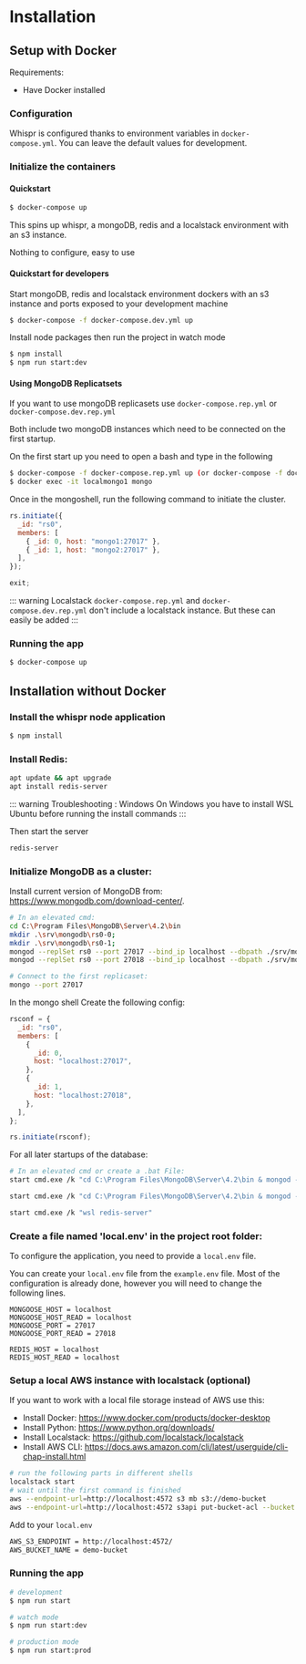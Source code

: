 # Installation

## Setup with Docker

Requirements:

- Have Docker installed

### Configuration

Whispr is configured thanks to environment variables in `docker-compose.yml`.
You can leave the default values for development.

### Initialize the containers

#### Quickstart

```bash
$ docker-compose up
```

This spins up whispr, a mongoDB, redis and a localstack environment with an s3 instance.

Nothing to configure, easy to use

#### Quickstart for developers

Start mongoDB, redis and localstack environment dockers with an s3 instance and ports exposed to your development machine
```bash
$ docker-compose -f docker-compose.dev.yml up
```

Install node packages then run the project in watch mode
```bash
$ npm install
$ npm run start:dev
```

#### Using MongoDB Replicatsets

If you want to use mongoDB replicasets use `docker-compose.rep.yml` or `docker-compose.dev.rep.yml`

Both include two mongoDB instances which need to be connected on the first startup.

On the first start up you need to open a bash and type in the following

```bash
$ docker-compose -f docker-compose.rep.yml up (or docker-compose -f docker-compose.dev.rep.yml up)
$ docker exec -it localmongo1 mongo
```

Once in the mongoshell, run the following command to initiate the cluster.

```javascript
rs.initiate({
  _id: "rs0",
  members: [
    { _id: 0, host: "mongo1:27017" },
    { _id: 1, host: "mongo2:27017" },
  ],
});

exit;
```

::: warning Localstack
`docker-compose.rep.yml` and `docker-compose.dev.rep.yml` don't include a localstack instance. But these can easily be added
:::

### Running the app

```bash
$ docker-compose up
```

## Installation without Docker

### Install the whispr node application

```bash
$ npm install
```

### Install Redis:

```bash
apt update && apt upgrade
apt install redis-server
```

::: warning Troubleshooting : Windows
On Windows you have to install WSL Ubuntu before running the install commands
:::

Then start the server

```bash
redis-server
```

### Initialize MongoDB as a cluster:

Install current version of MongoDB from: https://www.mongodb.com/download-center/.

```bash
# In an elevated cmd:
cd C:\Program Files\MongoDB\Server\4.2\bin
mkdir .\srv\mongodb\rs0-0;
mkdir .\srv\mongodb\rs0-1;
mongod --replSet rs0 --port 27017 --bind_ip localhost --dbpath ./srv/mongodb/rs0-0
mongod --replSet rs0 --port 27018 --bind_ip localhost --dbpath ./srv/mongodb/rs0-1

# Connect to the first replicaset:
mongo --port 27017
```

In the mongo shell Create the following config:

```javascript
rsconf = {
  _id: "rs0",
  members: [
    {
      _id: 0,
      host: "localhost:27017",
    },
    {
      _id: 1,
      host: "localhost:27018",
    },
  ],
};

rs.initiate(rsconf);
```

For all later startups of the database:

```bash
# In an elevated cmd or create a .bat File:
start cmd.exe /k "cd C:\Program Files\MongoDB\Server\4.2\bin & mongod --replSet rs0 --port 27017 --bind_ip localhost --dbpath ./srv/mongodb/rs0-0"

start cmd.exe /k "cd C:\Program Files\MongoDB\Server\4.2\bin & mongod --replSet rs0 --port 27018 --bind_ip localhost --dbpath ./srv/mongodb/rs0-1"

start cmd.exe /k "wsl redis-server"
```

### Create a file named 'local.env' in the project root folder:

To configure the application, you need to provide a `local.env` file.

You can create your `local.env` file from the `example.env` file. Most of the configuration is already done, however you will need to change the following lines.

```
MONGOOSE_HOST = localhost
MONGOOSE_HOST_READ = localhost
MONGOOSE_PORT = 27017
MONGOOSE_PORT_READ = 27018

REDIS_HOST = localhost
REDIS_HOST_READ = localhost
```

### Setup a local AWS instance with localstack (optional)

If you want to work with a local file storage instead of AWS use this:

- Install Docker: https://www.docker.com/products/docker-desktop
- Install Python: https://www.python.org/downloads/
- Install Localstack: https://github.com/localstack/localstack
- Install AWS CLI: https://docs.aws.amazon.com/cli/latest/userguide/cli-chap-install.html

```bash
# run the following parts in different shells
localstack start
# wait until the first command is finished
aws --endpoint-url=http://localhost:4572 s3 mb s3://demo-bucket
aws --endpoint-url=http://localhost:4572 s3api put-bucket-acl --bucket demo-bucket --acl public-read
```

Add to your `local.env`

```bash
AWS_S3_ENDPOINT = http://localhost:4572/
AWS_BUCKET_NAME = demo-bucket
```

### Running the app

```bash
# development
$ npm run start

# watch mode
$ npm run start:dev

# production mode
$ npm run start:prod
```
